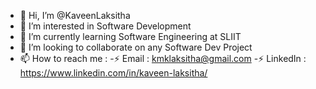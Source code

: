 - 👋 Hi, I’m @KaveenLaksitha
- 👯 I’m interested in Software Development
- 🌱 I’m currently learning Software Engineering at SLIIT
- 💞️ I’m looking to collaborate on any Software Dev Project
- 📫 How to reach me : 
      -⚡ Email     : kmklaksitha@gmail.com
      -⚡ LinkedIn  : https://www.linkedin.com/in/kaveen-laksitha/
